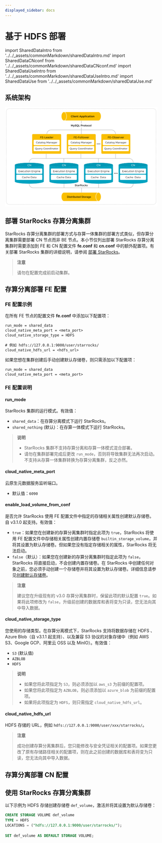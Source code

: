 ```yaml
---
displayed_sidebar: docs
---
```


# 基于 HDFS 部署

import SharedDataIntro from '../../_assets/commonMarkdown/sharedDataIntro.md'
import SharedDataCNconf from '../../_assets/commonMarkdown/sharedDataCNconf.md'
import SharedDataUseIntro from '../../_assets/commonMarkdown/sharedDataUseIntro.md'
import SharedDataUse from '../../_assets/commonMarkdown/sharedDataUse.md'

<SharedDataIntro />

## 系统架构

![Shared-data Architecture](../../_assets/share_data_arch.png)

## 部署 StarRocks 存算分离集群

StarRocks 存算分离集群的部署方式与存算一体集群的部署方式类似，但存算分离集群需要部署 CN 节点而非 BE 节点。本小节仅列出部署 StarRocks 存算分离集群时需要添加到 FE 和 CN 配置文件 **fe.conf** 和 **cn.conf** 中的额外配置项。有关部署 StarRocks 集群的详细说明，请参阅 [部署 StarRocks](../deploy_manually.md)。

> **注意**
>
> 请勿在配置完成前启动集群。

## 存算分离部署 FE 配置

### FE 配置示例

在所有 FE 节点的配置文件 **fe.conf** 中添加以下配置项：

```Properties
run_mode = shared_data
cloud_native_meta_port = <meta_port>
cloud_native_storage_type = HDFS

# 例如 hdfs://127.0.0.1:9000/user/starrocks/
cloud_native_hdfs_url = <hdfs_url>
```

如果您想在集群创建后手动创建默认存储卷，则只需添加以下配置项：

```Properties
run_mode = shared_data
cloud_native_meta_port = <meta_port>
```

### FE 配置说明

#### run_mode

StarRocks 集群的运行模式。有效值：

- `shared_data`：在存算分离模式下运行 StarRocks。
- `shared_nothing` (默认)：在存算一体模式下运行 StarRocks。

> **说明**
>
> - StarRocks 集群不支持存算分离和存算一体模式混合部署。
> - 请勿在集群部署完成后更改 `run_mode`，否则将导致集群无法再次启动。不支持从存算一体集群转换为存算分离集群，反之亦然。

#### cloud_native_meta_port

云原生元数据服务监听端口。

- 默认值：`6090`

#### enable_load_volume_from_conf

是否允许 StarRocks 使用 FE 配置文件中指定的存储相关属性创建默认存储卷。自 v3.1.0 起支持。有效值：

- `true`：如果您在创建新的存算分离集群时指定此项为 `true`，StarRocks 将使用 FE 配置文件中存储相关属性创建内置存储卷 `builtin_storage_volume`，并将其设置为默认存储卷。但如果您没有指定存储相关的属性，StarRocks 将无法启动。
- `false`（默认）：如果您在创建新的存算分离集群时指定此项为 `false`，StarRocks 将直接启动，不会创建内置存储卷。在 StarRocks 中创建任何对象之前，您必须手动创建一个存储卷并将其设置为默认存储卷。详细信息请参见[创建默认存储卷](#使用-starrocks-存算分离集群)。

> **注意**
>
> 建议您在升级现有的 v3.0 存算分离集群时，保留此项的默认配置 `true`。如果将此项修改为 `false`，升级前创建的数据库和表将变为只读，您无法向其中导入数据。

#### cloud_native_storage_type

您使用的存储类型。在存算分离模式下，StarRocks 支持将数据存储在 HDFS 、Azure Blob（自 v3.1.1 起支持）、以及兼容 S3 协议的对象存储中（例如 AWS S3、Google GCP、阿里云 OSS 以及 MinIO）。有效值：

- `S3` (默认值)
- `AZBLOB`
- `HDFS`

> **说明**
>
> - 如果您将此项指定为 `S3`，则必须添加以 `aws_s3` 为前缀的配置项。
> - 如果您将此项指定为 `AZBLOB`，则必须添加以 `azure_blob` 为前缀的配置项。
> - 如果将此项指定为 `HDFS`，则只需指定 `cloud_native_hdfs_url`。

#### cloud_native_hdfs_url

HDFS 存储的 URL，例如 `hdfs://127.0.0.1:9000/user/xxx/starrocks/`。

> **注意**
>
> 成功创建存算分离集群后，您只能修改与安全凭证相关的配置项。如果您更改了原有存储路径相关的配置项，则在此之前创建的数据库和表将变为只读，您无法向其中导入数据。

## 存算分离部署 CN 配置

<SharedDataCNconf />

## 使用 StarRocks 存算分离集群

<SharedDataUseIntro />

以下示例为 HDFS 存储创建存储卷 `def_volume`，激活并将其设置为默认存储卷：

```SQL
CREATE STORAGE VOLUME def_volume
TYPE = HDFS
LOCATIONS = ("hdfs://127.0.0.1:9000/user/starrocks/");

SET def_volume AS DEFAULT STORAGE VOLUME;
```

<SharedDataUse />
